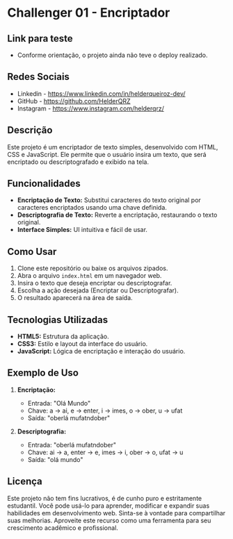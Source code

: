 
# Challenger 01 - Encriptador

## Link para teste

- Conforme orientação, o projeto ainda não teve o deploy realizado.

## Redes Sociais

- Linkedin - https://www.linkedin.com/in/helderqueiroz-dev/
- GitHub - https://github.com/HelderQRZ
- Instagram - https://www.instagram.com/helderqrz/

## Descrição

Este projeto é um encriptador de texto simples, desenvolvido com HTML, CSS e JavaScript. Ele permite que o usuário insira um texto, que será encriptado ou descriptografado e exibido na tela.

## Funcionalidades

- **Encriptação de Texto:** Substitui caracteres do texto original por caracteres encriptados usando uma chave definida.
- **Descriptografia de Texto:** Reverte a encriptação, restaurando o texto original.
- **Interface Simples:** UI intuitiva e fácil de usar.

## Como Usar

1. Clone este repositório ou baixe os arquivos zipados.
2. Abra o arquivo `index.html` em um navegador web.
3. Insira o texto que deseja encriptar ou descriptografar.
4. Escolha a ação desejada (Encriptar ou Descriptografar).
5. O resultado aparecerá na área de saída.

## Tecnologias Utilizadas

- **HTML5:** Estrutura da aplicação.
- **CSS3:** Estilo e layout da interface do usuário.
- **JavaScript:** Lógica de encriptação e interação do usuário.

## Exemplo de Uso

1. **Encriptação:** 
   - Entrada: "Olá Mundo"
   - Chave: a -> ai, e -> enter, i -> imes, o -> ober, u -> ufat
   - Saída: "oberlá mufatndober"

2. **Descriptografia:** 
   - Entrada: "oberlá mufatndober"
   - Chave: ai -> a, enter -> e, imes -> i, ober -> o, ufat -> u
   - Saída: "olá mundo"

## Licença

Este projeto não tem fins lucrativos, é de cunho puro e estritamente estudantil. Você pode usá-lo para aprender, modificar e expandir suas habilidades em desenvolvimento web. Sinta-se à vontade para compartilhar suas melhorias. Aproveite este recurso como uma ferramenta para seu crescimento acadêmico e profissional.
